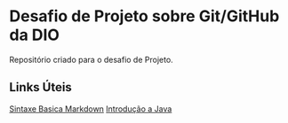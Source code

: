 # Desafio de Projeto sobre Git/GitHub da DIO
Repositório criado para o desafio de Projeto.

## Links Úteis
[Sintaxe Basica Markdown](https://www.markdownguide.org/basic-syntax/)
[Introdução a Java](https://glysns.gitbook.io/java-basico/)
